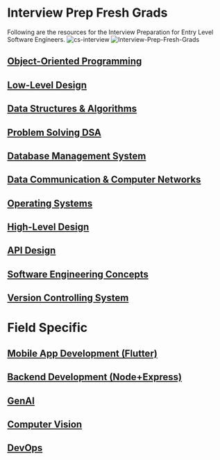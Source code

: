 # Interview Prep Fresh Grads
Following are the resources for the Interview Preparation for Entry Level Software Engineers.
![cs-interview](img)
![Interview-Prep-Fresh-Grads](https://socialify.git.ci/shahzaneer/Interview-Prep-Fresh-Grads/image?description=1&descriptionEditable=A%20repository%20that%20combines%20all%20the%20resources%20for%20a%20CS%20Fresh%20Graduate%20before%20going%20into%20a%20Technical%20Interview%20for%20Software%20Development%20Engineering%20Position&font=Rokkitt&forks=1&issues=1&language=1&name=1&owner=1&pattern=Brick%20Wall&pulls=1&stargazers=1&theme=Dark)

## [Object-Oriented Programming](https://github.com/shahzaneer/Core-Object-Oriented-Programming)
## [Low-Level Design](https://github.com/shahzaneer/Low-Level-System-Design)
## [Data Structures & Algorithms](https://github.com/shahzaneer/Data-Structures-and-Algorithms)
## [Problem Solving DSA](https://github.com/shahzaneer/DSA-Placement-Legion)
## [Database Management System](https://github.com/shahzaneer/Database-Management-Systems)
## [Data Communication & Computer Networks](https://github.com/shahzaneer/Data-Communication-and-Computer-Networks)
## [Operating Systems](https://github.com/shahzaneer/Operating-Systems)
## [High-Level Design](https://github.com/shahzaneer/High-Level-System-Design)
## [API Design](https://github.com/shahzaneer/API-Design)
## [Software Engineering Concepts](https://github.com/shahzaneer/Software-Engineering-Concepts)
## [Version Controlling System](https://github.com/shahzaneer/Git-and-Github-Fundamentals)

# Field Specific
## [Mobile App Development (Flutter)]()
## [Backend Development (Node+Express)]()
## [GenAI]()
## [Computer Vision]()
## [DevOps](https://github.com/shahzaneer/DevOps/)

